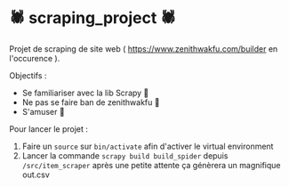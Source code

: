 # 🕷️ scraping_project 🕷️

Projet de scraping de site web ( https://www.zenithwakfu.com/builder en l'occurence ).

Objectifs :

- Se familiariser avec la lib Scrapy 👷
- Ne pas se faire ban de zenithwakfu 🛑
- S'amuser 🎉


Pour lancer le projet :

1) Faire un `source` sur `bin/activate` afin d'activer le virtual environment
2) Lancer la commande `scrapy build build_spider` depuis `/src/item_scraper` après une petite attente ça génèrera un magnifique out.csv
